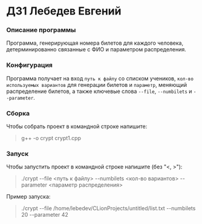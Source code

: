 # ДЗ1 Лебедев Евгений
### Описание программы
Программа, генерирующая номера билетов для каждого человека, детерминированно связанные с ФИО и параметром распределения.

### Конфигурация
Программа получает на вход `путь к файлу` со списком учеников, `кол-во используемых вариантов` для генерации билетов и `параметр`, меняющий распределение билетов, а также ключевые слова `--file`, `--numbilets` и `--parameter`.

### Сборка
Чтобы собрать проект в командной строке напишите: 
> g++ -o crypt crypt1.cpp

### Запуск
Чтобы запустить проект в командной строке напишите (без "<, >"): 
> ./crypt --file <путь к файлу> --numbilets <кол-во вариантов> --parameter <параметр распределения>

Пример запуска:
> ./crypt --file /home/lebedev/CLionProjects/untitled/list.txt --numbilets 20 --parameter 42
